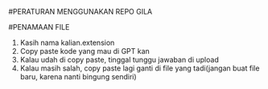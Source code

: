 #PERATURAN MENGGUNAKAN REPO GILA

#PENAMAAN FILE
1. Kasih nama kalian.extension
2. Copy paste kode yang mau di GPT kan
3. Kalau udah di copy paste, tinggal tunggu jawaban di upload
4. Kalau masih salah, copy paste lagi ganti di file yang tadi(jangan buat file baru, karena nanti bingung sendiri)
